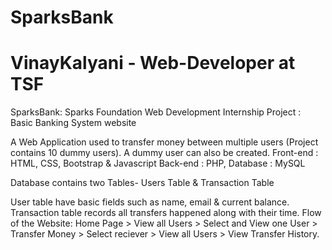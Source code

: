 # SparksBank
# VinayKalyani - Web-Developer at TSF
SparksBank:
Sparks Foundation Web Development Internship Project : Basic Banking System website

A Web Application used to transfer money between multiple users (Project contains 10 dummy users). A dummy user can also be created.
Front-end : HTML, CSS, Bootstrap & Javascript Back-end : PHP, Database : MySQL

Database contains two Tables- Users Table & Transaction Table

User table have basic fields such as name, email & current balance.
Transaction table records all transfers happened along with their time.
Flow of the Website: Home Page > View all Users > Select and View one User > Transfer Money > Select reciever > View all Users > View Transfer History.
